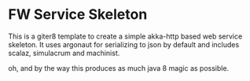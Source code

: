 # FW Service Skeleton

This is a giter8 template to create a simple akka-http based web
service skeleton. It uses argonaut for serializing to json by default
and includes scalaz, simulacrum and machinist.

oh, and by the way this produces as much java 8 magic as possible.
